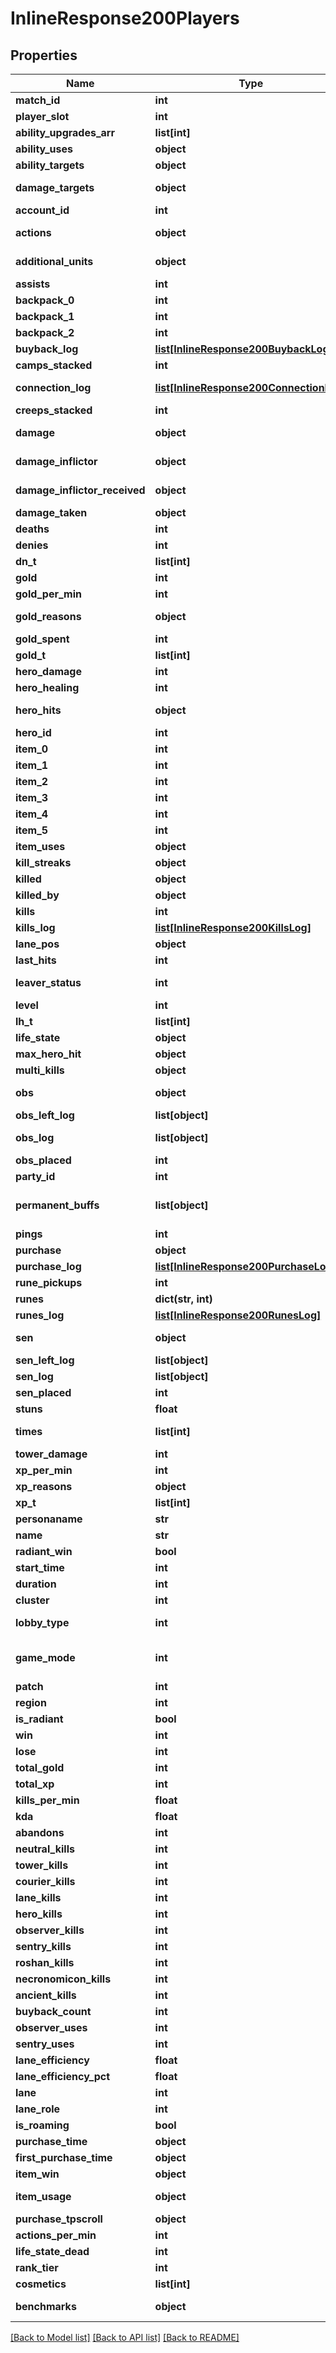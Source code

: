 # InlineResponse200Players

## Properties
Name | Type | Description | Notes
------------ | ------------- | ------------- | -------------
**match_id** | **int** | Match ID | [optional] 
**player_slot** | **int** | Which slot the player is in. 0-127 are Radiant, 128-255 are Dire | [optional] 
**ability_upgrades_arr** | **list[int]** | An array describing how abilities were upgraded | [optional] 
**ability_uses** | **object** | Object containing information on how many times the played used their abilities | [optional] 
**ability_targets** | **object** | Object containing information on who the player used their abilities on | [optional] 
**damage_targets** | **object** | Object containing information on how and how much damage the player dealt to other heroes | [optional] 
**account_id** | **int** | account_id | [optional] 
**actions** | **object** | Object containing information on how many and what type of actions the player issued to their hero | [optional] 
**additional_units** | **object** | Object containing information on additional units the player had under their control | [optional] 
**assists** | **int** | Number of assists the player had | [optional] 
**backpack_0** | **int** | Item in backpack slot 0 | [optional] 
**backpack_1** | **int** | Item in backpack slot 1 | [optional] 
**backpack_2** | **int** | Item in backpack slot 2 | [optional] 
**buyback_log** | [**list[InlineResponse200BuybackLog]**](InlineResponse200BuybackLog.md) | Array containing information about buybacks | [optional] 
**camps_stacked** | **int** | Number of camps stacked | [optional] 
**connection_log** | [**list[InlineResponse200ConnectionLog]**](InlineResponse200ConnectionLog.md) | Array containing information about the player&#39;s disconnections and reconnections | [optional] 
**creeps_stacked** | **int** | Number of creeps stacked | [optional] 
**damage** | **object** | Object containing information about damage dealt by the player to different units | [optional] 
**damage_inflictor** | **object** | Object containing information about about the sources of this player&#39;s damage to heroes | [optional] 
**damage_inflictor_received** | **object** | Object containing information about the sources of damage received by this player from heroes | [optional] 
**damage_taken** | **object** | Object containing information about from whom the player took damage | [optional] 
**deaths** | **int** | Number of deaths | [optional] 
**denies** | **int** | Number of denies | [optional] 
**dn_t** | **list[int]** | Array containing number of denies at different times of the match | [optional] 
**gold** | **int** | Gold at the end of the game | [optional] 
**gold_per_min** | **int** | Gold Per Minute obtained by this player | [optional] 
**gold_reasons** | **object** | Object containing information on how the player gainined gold over the course of the match | [optional] 
**gold_spent** | **int** | How much gold the player spent | [optional] 
**gold_t** | **list[int]** | Array containing total gold at different times of the match | [optional] 
**hero_damage** | **int** | Hero Damage Dealt | [optional] 
**hero_healing** | **int** | Hero Healing Done | [optional] 
**hero_hits** | **object** | Object containing information on how many ticks of damages the hero inflicted with different spells and damage inflictors | [optional] 
**hero_id** | **int** | The ID value of the hero played | [optional] 
**item_0** | **int** | Item in the player&#39;s first slot | [optional] 
**item_1** | **int** | Item in the player&#39;s second slot | [optional] 
**item_2** | **int** | Item in the player&#39;s third slot | [optional] 
**item_3** | **int** | Item in the player&#39;s fourth slot | [optional] 
**item_4** | **int** | Item in the player&#39;s fifth slot | [optional] 
**item_5** | **int** | Item in the player&#39;s sixth slot | [optional] 
**item_uses** | **object** | Object containing information about how many times a player used items | [optional] 
**kill_streaks** | **object** | Object containing information about the player&#39;s killstreaks | [optional] 
**killed** | **object** | Object containing information about what units the player killed | [optional] 
**killed_by** | **object** | Object containing information about who killed the player | [optional] 
**kills** | **int** | Number of kills | [optional] 
**kills_log** | [**list[InlineResponse200KillsLog]**](InlineResponse200KillsLog.md) | Array containing information on which hero the player killed at what time | [optional] 
**lane_pos** | **object** | Object containing information on lane position | [optional] 
**last_hits** | **int** | Number of last hits | [optional] 
**leaver_status** | **int** | Integer describing whether or not the player left the game. 0: didn&#39;t leave. 1: left safely. 2+: Abandoned | [optional] 
**level** | **int** | Level at the end of the game | [optional] 
**lh_t** | **list[int]** | Array describing last hits at each minute in the game | [optional] 
**life_state** | **object** | life_state | [optional] 
**max_hero_hit** | **object** | Object with information on the highest damage instance the player inflicted | [optional] 
**multi_kills** | **object** | Object with information on the number of the number of multikills the player had | [optional] 
**obs** | **object** | Object with information on where the player placed observer wards. The location takes the form (outer number, inner number) and are from ~64-192. | [optional] 
**obs_left_log** | **list[object]** | obs_left_log | [optional] 
**obs_log** | **list[object]** | Object containing information on when and where the player placed observer wards | [optional] 
**obs_placed** | **int** | Total number of observer wards placed | [optional] 
**party_id** | **int** | party_id | [optional] 
**permanent_buffs** | **list[object]** | Array describing permanent buffs the player had at the end of the game. List of constants can be found here: https://github.com/odota/dotaconstants/blob/master/json/permanent_buffs.json | [optional] 
**pings** | **int** | Total number of pings | [optional] 
**purchase** | **object** | Object containing information on the items the player purchased | [optional] 
**purchase_log** | [**list[InlineResponse200PurchaseLog]**](InlineResponse200PurchaseLog.md) | Object containing information on when items were purchased | [optional] 
**rune_pickups** | **int** | Number of runes picked up | [optional] 
**runes** | **dict(str, int)** | Object with information about which runes the player picked up | [optional] 
**runes_log** | [**list[InlineResponse200RunesLog]**](InlineResponse200RunesLog.md) | Array with information on when runes were picked up | [optional] 
**sen** | **object** | Object with information on where sentries were placed. The location takes the form (outer number, inner number) and are from ~64-192. | [optional] 
**sen_left_log** | **list[object]** | Array containing information on when and where the player placed sentries | [optional] 
**sen_log** | **list[object]** | Array with information on when and where sentries were placed by the player | [optional] 
**sen_placed** | **int** | How many sentries were placed by the player | [optional] 
**stuns** | **float** | Total stun duration of all stuns by the player | [optional] 
**times** | **list[int]** | Time in seconds corresponding to the time of entries of other arrays in the match. | [optional] 
**tower_damage** | **int** | Total tower damage done by the player | [optional] 
**xp_per_min** | **int** | Experience Per Minute obtained by the player | [optional] 
**xp_reasons** | **object** | Object containing information on the sources of this player&#39;s experience | [optional] 
**xp_t** | **list[int]** | Experience at each minute of the game | [optional] 
**personaname** | **str** | personaname | [optional] 
**name** | **str** | name | [optional] 
**radiant_win** | **bool** | Boolean indicating whether Radiant won the match | [optional] 
**start_time** | **int** | Start time of the match in seconds since 1970 | [optional] 
**duration** | **int** | Duration of the game in seconds | [optional] 
**cluster** | **int** | cluster | [optional] 
**lobby_type** | **int** | Integer corresponding to lobby type of match. List of constants can be found here: https://github.com/odota/dotaconstants/blob/master/json/lobby_type.json | [optional] 
**game_mode** | **int** | Integer corresponding to game mode played. List of constants can be found here: https://github.com/odota/dotaconstants/blob/master/json/game_mode.json | [optional] 
**patch** | **int** | Integer representing the patch the game was played on | [optional] 
**region** | **int** | Integer corresponding to the region the game was played on | [optional] 
**is_radiant** | **bool** | Boolean for whether or not the player is on Radiant | [optional] 
**win** | **int** | Binary integer representing whether or not the player won | [optional] 
**lose** | **int** | Binary integer representing whether or not the player lost | [optional] 
**total_gold** | **int** | Total gold at the end of the game | [optional] 
**total_xp** | **int** | Total experience at the end of the game | [optional] 
**kills_per_min** | **float** | Number of kills per minute | [optional] 
**kda** | **float** | kda | [optional] 
**abandons** | **int** | abandons | [optional] 
**neutral_kills** | **int** | Total number of neutral creeps killed | [optional] 
**tower_kills** | **int** | Total number of tower kills the player had | [optional] 
**courier_kills** | **int** | Total number of courier kills the player had | [optional] 
**lane_kills** | **int** | Total number of lane creeps killed by the player | [optional] 
**hero_kills** | **int** | Total number of heroes killed by the player | [optional] 
**observer_kills** | **int** | Total number of observer wards killed by the player | [optional] 
**sentry_kills** | **int** | Total number of sentry wards killed by the player | [optional] 
**roshan_kills** | **int** | Total number of roshan kills (last hit on roshan) the player had | [optional] 
**necronomicon_kills** | **int** | Total number of Necronomicon creeps killed by the player | [optional] 
**ancient_kills** | **int** | Total number of Ancient creeps killed by the player | [optional] 
**buyback_count** | **int** | Total number of buyback the player used | [optional] 
**observer_uses** | **int** | Number of observer wards used | [optional] 
**sentry_uses** | **int** | Number of sentry wards used | [optional] 
**lane_efficiency** | **float** | lane_efficiency | [optional] 
**lane_efficiency_pct** | **float** | lane_efficiency_pct | [optional] 
**lane** | **int** | Integer referring to which lane the hero laned in | [optional] 
**lane_role** | **int** | lane_role | [optional] 
**is_roaming** | **bool** | Boolean referring to whether or not the player roamed | [optional] 
**purchase_time** | **object** | Object with information on when the player last purchased an item | [optional] 
**first_purchase_time** | **object** | Object with information on when the player first puchased an item | [optional] 
**item_win** | **object** | Object with information on whether or not the item won | [optional] 
**item_usage** | **object** | Object containing binary integers the tell whether the item was purchased by the player (note: this is always 1) | [optional] 
**purchase_tpscroll** | **object** | Total number of TP scrolls purchased by the player | [optional] 
**actions_per_min** | **int** | Actions per minute | [optional] 
**life_state_dead** | **int** | life_state_dead | [optional] 
**rank_tier** | **int** | The rank tier of the player. Tens place indicates rank, ones place indicates stars. | [optional] 
**cosmetics** | **list[int]** | cosmetics | [optional] 
**benchmarks** | **object** | Object containing information on certain benchmarks like GPM, XPM, KDA, tower damage, etc | [optional] 

[[Back to Model list]](../README.md#documentation-for-models) [[Back to API list]](../README.md#documentation-for-api-endpoints) [[Back to README]](../README.md)


